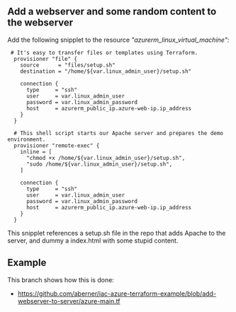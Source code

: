 
## Add a webserver and some random content to the webserver

Add the following snipplet to the resource *"azurerm_linux_virtual_machine"*:


```
 # It's easy to transfer files or templates using Terraform.
  provisioner "file" {
    source      = "files/setup.sh"
    destination = "/home/${var.linux_admin_user}/setup.sh"

    connection {
      type     = "ssh"
      user     = var.linux_admin_user
      password = var.linux_admin_password
      host     = azurerm_public_ip.azure-web-ip.ip_address
    }
  }

  # This shell script starts our Apache server and prepares the demo environment.
  provisioner "remote-exec" {
    inline = [
      "chmod +x /home/${var.linux_admin_user}/setup.sh",
      "sudo /home/${var.linux_admin_user}/setup.sh",
    ]

    connection {
      type     = "ssh"
      user     = var.linux_admin_user
      password = var.linux_admin_password
      host     = azurerm_public_ip.azure-web-ip.ip_address
    }
  }
  ```

  This snipplet references a setup.sh file in the repo that adds Apache to the server, and dummy a index.html with some stupid content.

  ## Example

  This branch shows how this is done:
  - https://github.com/aberner/iac-azure-terraform-example/blob/add-webserver-to-server/azure-main.tf